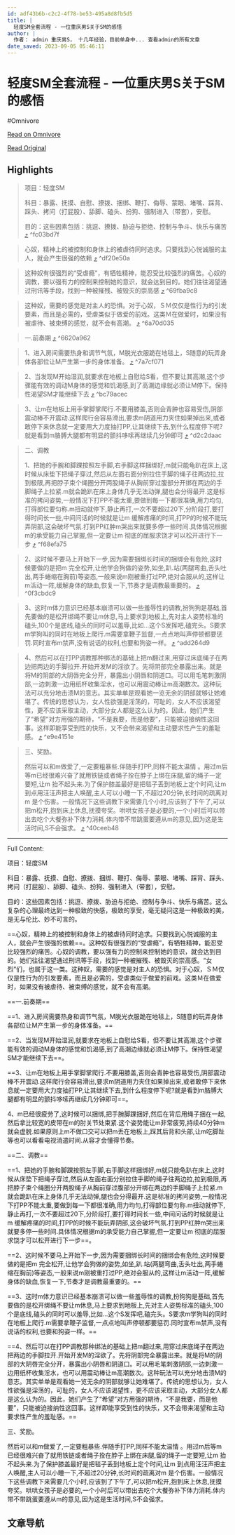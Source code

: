 ```yaml
---
id: adf43b6b-c2c2-4f78-be53-495a8d8fb5d5
title: |
  轻度SM全套流程 - 一位重庆男S关于SM的感悟
author: |
  作者： admin 重庆男S， 十几年经验，目前单身中... 查看admin的所有文章
date_saved: 2023-09-05 05:46:11
---
```


# 轻度SM全套流程 - 一位重庆男S关于SM的感悟
#Omnivore

[Read on Omnivore](https://omnivore.app/me/http-www-masterraymond-com-e-8-bd-bb-e-5-ba-a-6-sm-e-5-85-a-8-e--18a64bc1aa7)

[Read Original](http://www.masterraymond.com/%E8%BD%BB%E5%BA%A6sm%E5%85%A8%E5%A5%97%E6%B5%81%E7%A8%8B)

## Highlights

> 项目：轻度SM
> 
> 科目：暴露、抚摸、自慰、撩拨、捆绑、鞭打、侮辱、蒙眼、堵嘴、踩背、踩头、拷问（打屁股）、舔脚、磕头、扮狗、强制进入（带套），安慰。
> 
> 目的：这些因素包括：挑逗、撩拨、胁迫与拒绝、控制与争斗、快乐与痛苦 [⤴️](https://omnivore.app/me/http-www-masterraymond-com-e-8-bd-bb-e-5-ba-a-6-sm-e-5-85-a-8-e--18a64bc1aa7#fc03bd7f-4945-415a-b5a5-f49dfec19ddf)  ^fc03bd7f

> 心奴，精神上的被控制和身体上的被虐待同时追求。只要找到心悦诚服的主人，就会产生很强的依赖 [⤴️](https://omnivore.app/me/http-www-masterraymond-com-e-8-bd-bb-e-5-ba-a-6-sm-e-5-85-a-8-e--18a64bc1aa7#df20e50a-e8e9-4469-aab1-bc0801d668bb)  ^df20e50a

> 这种奴有很强烈的“受虐瘾”，有牺牲精神，能忍受比较强烈的痛苦。心奴的调教，要以强有力的控制来控制她的意识，就会达到目的。她们往往渴望通过刑讯等手段，找到一种被摧残、被毁灭的崇高感 [⤴️](https://omnivore.app/me/http-www-masterraymond-com-e-8-bd-bb-e-5-ba-a-6-sm-e-5-85-a-8-e--18a64bc1aa7#69fba9c8-8b0d-4f11-b86b-ddc822522561)  ^69fba9c8

> 这种奴，需要的感觉是对主人的恐惧。对于心奴，ＳＭ仅仅是性行为的引发要素，而且是必需的，受虐类似于做爱的前戏。这类Ｍ在做爱时，如果没有被虐待、被束缚的感觉，就不会有高潮。 [⤴️](https://omnivore.app/me/http-www-masterraymond-com-e-8-bd-bb-e-5-ba-a-6-sm-e-5-85-a-8-e--18a64bc1aa7#6a70d035-6b53-4359-9a94-13d9d4a7c635)  ^6a70d035

> 一.前奏期 [⤴️](https://omnivore.app/me/http-www-masterraymond-com-e-8-bd-bb-e-5-ba-a-6-sm-e-5-85-a-8-e--18a64bc1aa7#6620a962-f029-4be6-869f-bdad3c86d677)  ^6620a962

> 1、进入房间需要热身和调节气氛，M脱光衣服跪在地毯上，S随意的玩弄身体各部位让M产生第一步的身体准备。 [⤴️](https://omnivore.app/me/http-www-masterraymond-com-e-8-bd-bb-e-5-ba-a-6-sm-e-5-85-a-8-e--18a64bc1aa7#7a7cf071-5b4f-460d-8b19-5dacaa00a6ca)  ^7a7cf071

> 2、当发现M开始湿润,就要求在地板上自慰给S看，但不要让其高潮,这个步骤能有效的调动M身体的感觉和饥渴感,到了高潮边缘就必须让M停下。保持性渴望SM才能继续下去 [⤴️](https://omnivore.app/me/http-www-masterraymond-com-e-8-bd-bb-e-5-ba-a-6-sm-e-5-85-a-8-e--18a64bc1aa7#bc79acec-41ba-4d92-9c5c-3f8814e9011d)  ^bc79acec

> 3、让m在地板上用手掌脚掌爬行.不要用膝盖,否则会青肿也容易受伤,阴部震动棒不开震动.这样爬行会容易滑出,要求m阴道用力夹住如果掉出来,或者敢停下来休息就一定要用大力度抽打PP,让其继续下去,到什么程度停下呢?就是看到m胳膊大腿都有明显的颤抖哆嗦再继续几分钟即可 [⤴️](https://omnivore.app/me/http-www-masterraymond-com-e-8-bd-bb-e-5-ba-a-6-sm-e-5-85-a-8-e--18a64bc1aa7#d2c2daac-405e-4eb0-a358-e998edccbf83)  ^d2c2daac

> 二、调教
> 
> 1、把她的手腕和脚踝按照左手脚,右手脚这样捆绑好,m就只能龟趴在床上,这时候从床垫下把绳子穿过,然后从左面右面分别拉住手脚的绳子往两边拉,拉到极限,再把脖子束个绳圈分开两股绳子从胸前穿过腹部分开绑在两边的手脚绳子上拉紧.m就会跪趴在床上身体几乎无法动弹,腿也会分得最开.这是标准的拷问姿势,一般情况下打PP不能太重,要做到每一下都很准确,用力均匀,打得部位要匀称.m扭动就停下,静止再打,一次不要超过20下,分阶段打,要打得时间长一些,中间问话的时候就是让m 缓解疼痛的时间,打PP的时候不能玩弄阴部,这会破坏气氛.打到PP红肿m哭出来就要多停一些时间.具体情况根据m的承受能力自己掌握,但一定要让m 彻底的屈服求饶才可以松开进行下一步 [⤴️](https://omnivore.app/me/http-www-masterraymond-com-e-8-bd-bb-e-5-ba-a-6-sm-e-5-85-a-8-e--18a64bc1aa7#f68efa75-8afb-4152-b4f7-9b830c31b32a)  ^f68efa75

> 2、这时候不要马上开始下一步,因为需要捆绑长时间的捆绑会有危险,这时候要做的是把m 完全松开,让他学会狗做的姿势,如坐,趴.站(两腿弯曲,舌头吐出,两手蜷缩在胸前)等姿态,一般来说m刚被重打过PP,绝对会服从的,这样让m活动一阵,缓解身体的缺血,恢复一下,节奏才是调教最重要的。 [⤴️](https://omnivore.app/me/http-www-masterraymond-com-e-8-bd-bb-e-5-ba-a-6-sm-e-5-85-a-8-e--18a64bc1aa7#0f3cbdc9-4eef-4f65-9d29-2e41aa9dee2e)  ^0f3cbdc9

> 3、这时m体力意识已经基本崩溃可以做一些羞辱性的调教,扮狗狗是基础,首先要做的是松开绑绳不要让m休息,马上要求到地板上,先对主人姿势标准的磕头,100个是底线,磕头的同时可以羞辱,比如…这个S发挥吧,磕完头。S要求m学狗叫的同时在地板上爬行.m需要拿鞭子监督,一点点地叫声停顿都要惩罚.同时宣布m禁声,没有说话的权利,也要和狗姿一样。 [⤴️](https://omnivore.app/me/http-www-masterraymond-com-e-8-bd-bb-e-5-ba-a-6-sm-e-5-85-a-8-e--18a64bc1aa7#add264d9-6651-4d7a-8101-d4cb75e554c7)  ^add264d9

> 4、然后可以在打PP调教那种绑法的基础上把m翻过来,用穿过床底绳子在两边把两边的手脚拉开.开始开发M的淫欲了。先将阴部完全暴露出来。就是将M的阴部的大阴唇完全分开，暴露出小阴唇和阴道口。可以用毛笔刺激阴部,一边刺激一边用纸杯收集淫水，也可以用震动棒让m高潮数次。这种玩法可以充分地击溃M的意志。其实单单是观看她一览无余的阴部就够让她难堪了。传统的思想认为，女人性欲强是淫荡的，可耻的，女人不应该渴望性，更不应该采取主动，大部分女人都是这么认为的。因此，她们产生了“希望”对方用强的期待，“不是我要，而是他要”，只能被迫接纳性这回事。这样即能享受到性的快乐，又不会带来渴望和主动要求性产生的羞耻感。 [⤴️](https://omnivore.app/me/http-www-masterraymond-com-e-8-bd-bb-e-5-ba-a-6-sm-e-5-85-a-8-e--18a64bc1aa7#e9e4151e-4bb3-4e74-b686-aad284fa1dc1)  ^e9e4151e

> 三、奖励。
> 
> 然后可以和m做爱了,一定要粗暴些.伴随手打PP,同样不能太温情 。用过m后等m已经很难兴奋了就用铁链或者绳子拴在脖子上绑在床腿,留的绳子一定要短,让m 抬不起头来.为了保护膝盖最好是把毯子丢到地板上定个时间,让m 到点用汪汪声把主人唤醒,主人可以小睡一下,不超过20分钟,长时间的疏离对m 是个伤害。一般情况下这些调教下来需要几个小时,应该到了下午了,可以把m松开,抱到床上休息,抚摸夸奖。哄哄女孩子是必要的,一个小时后可以带出去吃个大餐弥补下体力消耗.体内带不带跳蛋要遵从m的意见,因为这是生活时间,S不会强求。 [⤴️](https://omnivore.app/me/http-www-masterraymond-com-e-8-bd-bb-e-5-ba-a-6-sm-e-5-85-a-8-e--18a64bc1aa7#40ceeb48-c3a3-4ada-8f74-20b3515fb31d)  ^40ceeb48


--- 

Full Content: 

项目：轻度SM

科目：暴露、抚摸、自慰、撩拨、捆绑、鞭打、侮辱、蒙眼、堵嘴、踩背、踩头、拷问（打屁股）、舔脚、磕头、扮狗、强制进入（带套），安慰。

目的：这些因素包括：挑逗、撩拨、胁迫与拒绝、控制与争斗、快乐与痛苦。这么复杂的心理最终达到一种极致的快感，极致的享受，毫无疑问这是一种极致的美，是无与伦比、妙不可言的。

==心奴，精神上的被控制和身体上的被虐待同时追求。只要找到心悦诚服的主人，就会产生很强的依赖==。这种奴有很强烈的“受虐瘾”，有牺牲精神，能忍受比较强烈的痛苦。心奴的调教，要以强有力的控制来控制她的意识，就会达到目的。她们往往渴望通过刑讯等手段，找到一种被摧残、被毁灭的崇高感。“女烈”们，也属于这一类。这种奴，需要的感觉是对主人的恐惧。对于心奴，ＳＭ仅仅是性行为的引发要素，而且是必需的，受虐类似于做爱的前戏。这类Ｍ在做爱时，如果没有被虐待、被束缚的感觉，就不会有高潮。

==一.前奏期==

==1、进入房间需要热身和调节气氛，M脱光衣服跪在地毯上，S随意的玩弄身体各部位让M产生第一步的身体准备。==

==2、当发现M开始湿润,就要求在地板上自慰给S看，但不要让其高潮,这个步骤能有效的调动M身体的感觉和饥渴感,到了高潮边缘就必须让M停下。保持性渴望SM才能继续下去==。

==3、让m在地板上用手掌脚掌爬行.不要用膝盖,否则会青肿也容易受伤,阴部震动棒不开震动.这样爬行会容易滑出,要求m阴道用力夹住如果掉出来,或者敢停下来休息就一定要用大力度抽打PP,让其继续下去,到什么程度停下呢?就是看到m胳膊大腿都有明显的颤抖哆嗦再继续几分钟即可==。

4、m已经很疲劳了,这时候可以捆绑,把手腕脚踝捆好,然后在背后用绳子捆在一起,然后拿比较宽的皮带在m的肘关节处束紧.这个姿势能让m非常疲劳,持续40分钟m就会虚脱.如果原则上m不做口交可以把m丢在地板上,踩其后背和头部,让m吃脚趾等也可以看看电视消遣时间.从容才会懂得节奏。

==二、调教==

==1、把她的手腕和脚踝按照左手脚,右手脚这样捆绑好,m就只能龟趴在床上,这时候从床垫下把绳子穿过,然后从左面右面分别拉住手脚的绳子往两边拉,拉到极限,再把脖子束个绳圈分开两股绳子从胸前穿过腹部分开绑在两边的手脚绳子上拉紧.m就会跪趴在床上身体几乎无法动弹,腿也会分得最开.这是标准的拷问姿势,一般情况下打PP不能太重,要做到每一下都很准确,用力均匀,打得部位要匀称.m扭动就停下,静止再打,一次不要超过20下,分阶段打,要打得时间长一些,中间问话的时候就是让m 缓解疼痛的时间,打PP的时候不能玩弄阴部,这会破坏气氛.打到PP红肿m哭出来就要多停一些时间.具体情况根据m的承受能力自己掌握,但一定要让m 彻底的屈服求饶才可以松开进行下一步==。

==2、这时候不要马上开始下一步,因为需要捆绑长时间的捆绑会有危险,这时候要做的是把m 完全松开,让他学会狗做的姿势,如坐,趴.站(两腿弯曲,舌头吐出,两手蜷缩在胸前)等姿态,一般来说m刚被重打过PP,绝对会服从的,这样让m活动一阵,缓解身体的缺血,恢复一下,节奏才是调教最重要的。==

==3、这时m体力意识已经基本崩溃可以做一些羞辱性的调教,扮狗狗是基础,首先要做的是松开绑绳不要让m休息,马上要求到地板上,先对主人姿势标准的磕头,100个是底线,磕头的同时可以羞辱,比如…这个S发挥吧,磕完头。S要求m学狗叫的同时在地板上爬行.m需要拿鞭子监督,一点点地叫声停顿都要惩罚.同时宣布m禁声,没有说话的权利,也要和狗姿一样。==

==4、然后可以在打PP调教那种绑法的基础上把m翻过来,用穿过床底绳子在两边把两边的手脚拉开.开始开发M的淫欲了。先将阴部完全暴露出来。就是将M的阴部的大阴唇完全分开，暴露出小阴唇和阴道口。可以用毛笔刺激阴部,一边刺激一边用纸杯收集淫水，也可以用震动棒让m高潮数次。这种玩法可以充分地击溃M的意志。其实单单是观看她一览无余的阴部就够让她难堪了。传统的思想认为，女人性欲强是淫荡的，可耻的，女人不应该渴望性，更不应该采取主动，大部分女人都是这么认为的。因此，她们产生了“希望”对方用强的期待，“不是我要，而是他要”，只能被迫接纳性这回事。这样即能享受到性的快乐，又不会带来渴望和主动要求性产生的羞耻感。==

三、奖励。

然后可以和m做爱了,一定要粗暴些.伴随手打PP,同样不能太温情 。用过m后等m已经很难兴奋了就用铁链或者绳子拴在脖子上绑在床腿,留的绳子一定要短,让m 抬不起头来.为了保护膝盖最好是把毯子丢到地板上定个时间,让m 到点用汪汪声把主人唤醒,主人可以小睡一下,不超过20分钟,长时间的疏离对m 是个伤害。一般情况下这些调教下来需要几个小时,应该到了下午了,可以把m松开,抱到床上休息,抚摸夸奖。哄哄女孩子是必要的,一个小时后可以带出去吃个大餐弥补下体力消耗.体内带不带跳蛋要遵从m的意见,因为这是生活时间,S不会强求。

## 文章导航
